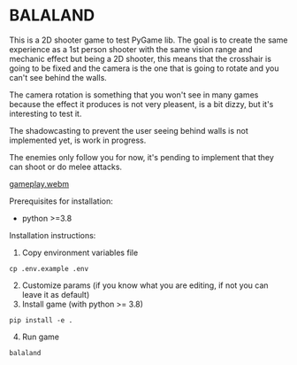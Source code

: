 # BALALAND

This is a 2D shooter game to test PyGame lib. The goal is to create the same experience as a 1st person shooter with the same vision range and mechanic effect but being a 2D shooter, this means that the crosshair is going to be fixed and the camera is the one that is going to rotate and you can't see behind the walls.

The camera rotation is something that you won't see in many games because the effect it produces is not very pleasent, is a bit dizzy, but it's interesting to test it.

The shadowcasting to prevent the user seeing behind walls is not implemented yet, is work in progress.

The enemies only follow you for now, it's pending to implement that they can shoot or do melee attacks.

[gameplay.webm](https://github.com/oalfonso-o/balaland/assets/9935204/ce4884e4-0e29-4549-bde2-6d92e8333bf3)



Prerequisites for installation:

- python >=3.8

Installation instructions:

1. Copy environment variables file
```
cp .env.example .env
```
2. Customize params (if you know what you are editing, if not you can leave it as default)
3. Install game (with python >= 3.8)
```
pip install -e .
```
4. Run game
```
balaland
```

